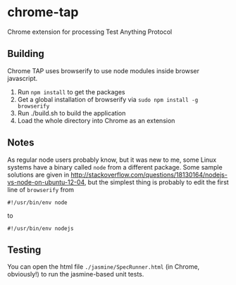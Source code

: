 # chrome-tap
Chrome extension for processing Test Anything Protocol

## Building

Chrome TAP uses browserify to use node modules inside browser javascript.

1. Run `npm install` to get the packages
2. Get a global installation of browserify via `sudo npm install -g browserify`
3. Run ./build.sh to build the application
4. Load the whole directory into Chrome as an extension

## Notes

As regular node users probably know, but it was new to me, some Linux systems have a binary called `node` from a different package. Some sample solutions are given in http://stackoverflow.com/questions/18130164/nodejs-vs-node-on-ubuntu-12-04, but the simplest thing is probably to edit the first line of `browserify` from 

```
#!/usr/bin/env node
```

to

```
#!/usr/bin/env nodejs
```

## Testing

You can open the html file `./jasmine/SpecRunner.html` (in Chrome, obviously!) to run the jasmine-based unit tests.


